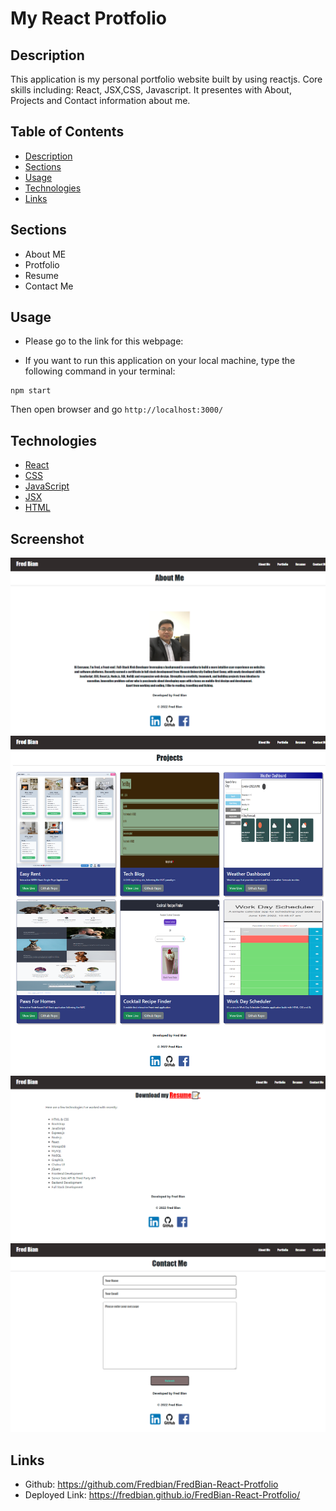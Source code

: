 # My React Protfolio

## Description
This application is my personal portfolio website built by using reactjs. Core skills including: React, JSX,CSS, Javascript.  It presentes with About, Projects and Contact information about me.

## Table of Contents

- [Description](#description)
- [Sections](#sections)
- [Usage](#usage)
- [Technologies ](#technologies )
- [Links](#links)

## Sections
* About ME
* Protfolio
* Resume
* Contact Me

## Usage
* Please go to the link for this webpage: 

* If you want to run this application on your local machine, type the following command in your terminal:
```
npm start
```
Then open browser and go `http://localhost:3000/`

## Technologies
* [React](https://reactjs.org/)
* [CSS](https://developer.mozilla.org/en-US/docs/Web/CSS)
* [JavaScript](https://developer.mozilla.org/en-US/docs/Web/JavaScript)
* [JSX](https://reactjs.org/docs/introducing-jsx.html)
* [HTML](https://developer.mozilla.org/en-US/docs/Web/HTML)

## Screenshot
![Screenshot](https://github.com/Fredbian/FredBian-React-Protfolio/blob/main/src/images/fredbian.github.io_FredBian-React-Protfolio_.png)
![Screenshot](https://github.com/Fredbian/FredBian-React-Protfolio/blob/main/src/images/fredbian.github.io_FredBian-React-Protfolio_%20(1).png)
![Screenshot](https://github.com/Fredbian/FredBian-React-Protfolio/blob/main/src/images/localhost_3000_FredBian-React-Protfolio%20(6).png)
![Screenshot](https://github.com/Fredbian/FredBian-React-Protfolio/blob/main/src/images/localhost_3000_FredBian-React-Protfolio%20(7).png)



## Links
* Github: https://github.com/Fredbian/FredBian-React-Protfolio
* Deployed Link: https://fredbian.github.io/FredBian-React-Protfolio/